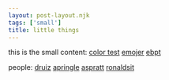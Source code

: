 ```yaml
---
layout: post-layout.njk
tags: ['small']
title: little things
---
```

this is the small content:
[color test](/small/colors)
[emojer](/small/emojer)
[ebpt](/small/build)

people: 
[druiz](/small/druiz)
[apringle](/small/apringle)
[aspratt](/small/aspratt)
[ronaldsit](/small/ronaldsit)